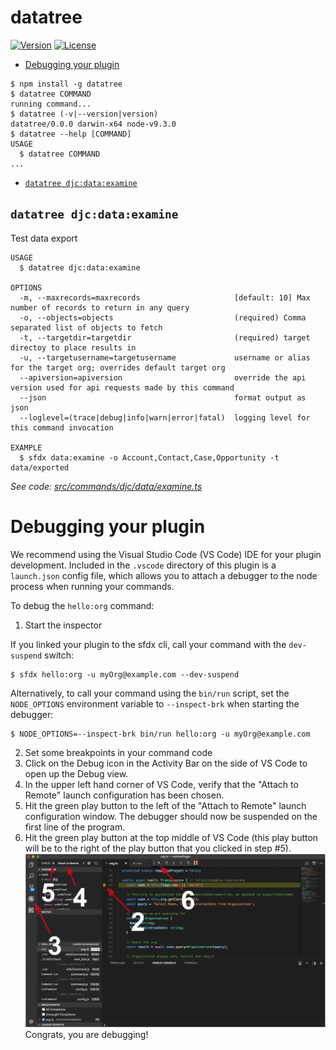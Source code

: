 datatree
=====

[![Version](https://img.shields.io/npm/v/datatree.svg)](https://npmjs.org/package/datatree)
[![License](https://img.shields.io/npm/l/datatree.svg)](https://github.com/dcarroll/datatree/blob/master/package.json)

<!-- toc -->
* [Debugging your plugin](#debugging-your-plugin)
<!-- tocstop -->
<!-- install -->
<!-- usage -->
```sh-session
$ npm install -g datatree
$ datatree COMMAND
running command...
$ datatree (-v|--version|version)
datatree/0.0.0 darwin-x64 node-v9.3.0
$ datatree --help [COMMAND]
USAGE
  $ datatree COMMAND
...
```
<!-- usagestop -->
<!-- commands -->
* [`datatree djc:data:examine`](#datatree-djcdataexamine)

## `datatree djc:data:examine`

Test data export

```
USAGE
  $ datatree djc:data:examine

OPTIONS
  -m, --maxrecords=maxrecords                     [default: 10] Max number of records to return in any query
  -o, --objects=objects                           (required) Comma separated list of objects to fetch
  -t, --targetdir=targetdir                       (required) target directoy to place results in
  -u, --targetusername=targetusername             username or alias for the target org; overrides default target org
  --apiversion=apiversion                         override the api version used for api requests made by this command
  --json                                          format output as json
  --loglevel=(trace|debug|info|warn|error|fatal)  logging level for this command invocation

EXAMPLE
  $ sfdx data:examine -o Account,Contact,Case,Opportunity -t data/exported
```

_See code: [src/commands/djc/data/examine.ts](https://github.com/dcarroll/datatree/blob/v0.0.0/src/commands/djc/data/examine.ts)_
<!-- commandsstop -->
<!-- debugging-your-plugin -->
# Debugging your plugin
We recommend using the Visual Studio Code (VS Code) IDE for your plugin development. Included in the `.vscode` directory of this plugin is a `launch.json` config file, which allows you to attach a debugger to the node process when running your commands.

To debug the `hello:org` command: 
1. Start the inspector
  
If you linked your plugin to the sfdx cli, call your command with the `dev-suspend` switch: 
```sh-session
$ sfdx hello:org -u myOrg@example.com --dev-suspend
```
  
Alternatively, to call your command using the `bin/run` script, set the `NODE_OPTIONS` environment variable to `--inspect-brk` when starting the debugger:
```sh-session
$ NODE_OPTIONS=--inspect-brk bin/run hello:org -u myOrg@example.com
```

2. Set some breakpoints in your command code
3. Click on the Debug icon in the Activity Bar on the side of VS Code to open up the Debug view.
4. In the upper left hand corner of VS Code, verify that the "Attach to Remote" launch configuration has been chosen.
5. Hit the green play button to the left of the "Attach to Remote" launch configuration window. The debugger should now be suspended on the first line of the program. 
6. Hit the green play button at the top middle of VS Code (this play button will be to the right of the play button that you clicked in step #5).
<br><img src=".images/vscodeScreenshot.png" width="480" height="278"><br>
Congrats, you are debugging!
